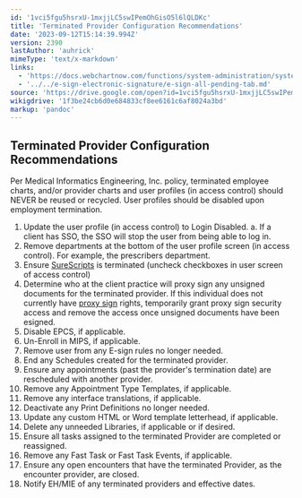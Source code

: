 ```yaml
---
id: '1vci5fgu5hsrxU-1mxjjLC5swIPemOhGisO5l6lQLDKc'
title: 'Terminated Provider Configuration Recommendations'
date: '2023-09-12T15:14:39.994Z'
version: 2390
lastAuthor: 'auhrick'
mimeType: 'text/x-markdown'
links:
  - 'https://docs.webchartnow.com/functions/system-administration/system-controls/setting-up-e-prescribers.html'
  - '../../e-sign-electronic-signature/e-sign-all-pending-tab.md'
source: 'https://drive.google.com/open?id=1vci5fgu5hsrxU-1mxjjLC5swIPemOhGisO5l6lQLDKc'
wikigdrive: '1f3be24cb6d0e684833cf8ee6161c6af8024a3bd'
markup: 'pandoc'
---
```

## Terminated Provider Configuration Recommendations

Per Medical Informatics Engineering, Inc. policy, terminated employee charts, and/or provider charts and user profiles (in access control) should NEVER be reused or recycled. User profiles should be disabled upon employment termination.

1. Update the user profile (in access control) to Login Disabled.
    a.  If a client has SSO, the SSO will stop the user from being able to log in.
2. Remove departments at the bottom of the user profile screen (in access control). For example, the prescribers department.
3. Ensure [SureScripts](https://docs.webchartnow.com/functions/system-administration/system-controls/setting-up-e-prescribers.html) is terminated (uncheck checkboxes in user screen of access control)
4. Determine who at the client practice will proxy sign any unsigned documents for the terminated provider. If this individual does not currently have [proxy sign](../../e-sign-electronic-signature/e-sign-all-pending-tab.md) rights, temporarily grant proxy sign security access and remove the access once unsigned documents have been esigned.
5. Disable EPCS, if applicable.
6. Un-Enroll in MIPS, if applicable.
7. Remove user from any E-sign rules no longer needed.
8. End any Schedules created for the terminated provider.
9. Ensure any appointments (past the provider's termination date) are rescheduled with another provider.
10. Remove any Appointment Type Templates, if applicable.
11. Remove any interface translations, if applicable.
12. Deactivate any Print Definitions no longer needed.
13. Update any custom HTML or Word template letterhead, if applicable.
14. Delete any unneeded Libraries, if applicable or if desired.
15. Ensure all tasks assigned to the terminated Provider are completed or reassigned.
16. Remove any Fast Task or Fast Task Events, if applicable.
17. Ensure any open encounters that have the terminated Provider, as the encounter provider, are closed.
18. Notify EH/MIE of any terminated providers and effective dates.
